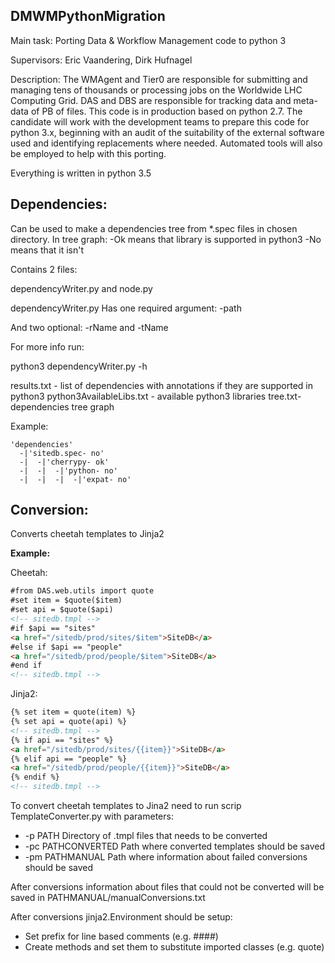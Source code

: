 ## DMWMPythonMigration

Main task: Porting Data & Workflow Management code to python 3

Supervisors: Eric Vaandering, Dirk Hufnagel

Description:
The WMAgent and Tier0 are responsible for submitting and managing tens of thousands or processing jobs on the Worldwide LHC Computing Grid. DAS and DBS are responsible for tracking data and meta-data of PB of files. This code is in production based on python 2.7. The candidate will work with the development teams to prepare this code for python 3.x, beginning with an audit of the suitability of the external software used and identifying replacements where needed. Automated tools will also be employed to help with this porting.


Everything is written in python 3.5

## Dependencies:
Can be used to make a dependencies tree from *.spec files in chosen directory. 
In tree graph:
-Ok means that library is supported in python3
-No means that it isn't

Contains 2 files: 

dependencyWriter.py and node.py

dependencyWriter.py Has one required argument: -path 

And two optional: -rName and -tName

For more info run:

python3 dependencyWriter.py -h

results.txt - list of dependencies with annotations if they are supported in python3
python3AvailableLibs.txt - available python3 libraries
tree.txt- dependencies tree graph

Example:
```
'dependencies'
  -|'sitedb.spec- no'
  -|  -|'cherrypy- ok'
  -|  -|  -|'python- no'
  -|  -|  -|  -|'expat- no'
```



## Conversion:

Converts cheetah templates to Jinja2

**Example:**

Cheetah:
```HTML
#from DAS.web.utils import quote
#set item = $quote($item)
#set api = $quote($api)
<!-- sitedb.tmpl -->
#if $api == "sites"
<a href="/sitedb/prod/sites/$item">SiteDB</a>
#else if $api == "people"
<a href="/sitedb/prod/people/$item">SiteDB</a>
#end if
<!-- sitedb.tmpl -->
```
Jinja2:
```HTML
{% set item = quote(item) %}
{% set api = quote(api) %}
<!-- sitedb.tmpl -->
{% if api == "sites" %}
<a href="/sitedb/prod/sites/{{item}}">SiteDB</a>
{% elif api == "people" %}
<a href="/sitedb/prod/people/{{item}}">SiteDB</a>
{% endif %}
<!-- sitedb.tmpl -->
```	
	
To convert cheetah templates to Jina2 need to run scrip TemplateConverter.py with parameters:

* -p PATH            Directory of .tmpl files that needs to be converted
* -pc PATHCONVERTED  Path where converted templates should be saved
* -pm PATHMANUAL     Path where information about failed conversions should be saved

After conversions information about files that could not be converted will be saved in PATHMANUAL/manualConversions.txt

After conversions jinja2.Environment should be setup:
* Set prefix for line based comments (e.g. ####)
* Create methods and set them to substitute imported classes (e.g. quote)

